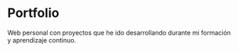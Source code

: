 # Portfolio
Web personal con proyectos que he ido desarrollando durante mi formación y aprendizaje continuo.
